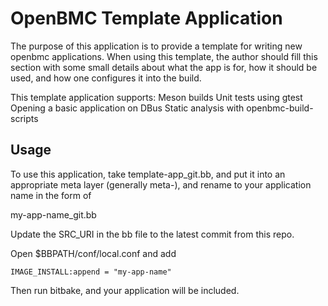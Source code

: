 # OpenBMC Template Application

The purpose of this application is to provide a template for writing new openbmc
applications. When using this template, the author should fill this section with
some small details about what the app is for, how it should be used, and how one
configures it into the build.

This template application supports: Meson builds Unit tests using gtest Opening
a basic application on DBus Static analysis with openbmc-build-scripts

## Usage

To use this application, take template-app_git.bb, and put it into an
appropriate meta layer (generally meta-<machine name>), and rename to your
application name in the form of

my-app-name_git.bb

Update the SRC_URI in the bb file to the latest commit from this repo.

Open $BBPATH/conf/local.conf and add

```
IMAGE_INSTALL:append = "my-app-name"
```

Then run bitbake, and your application will be included.
